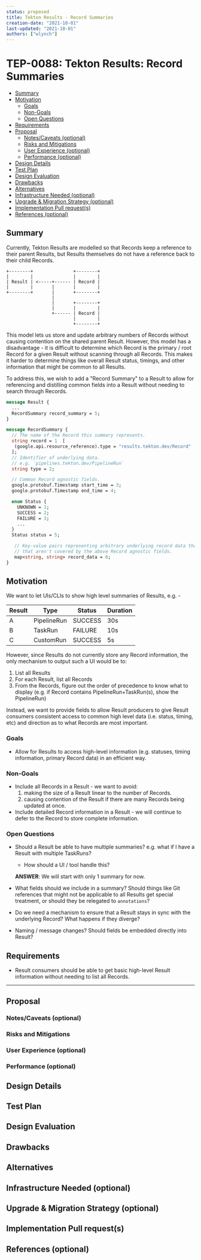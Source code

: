 ```yaml
---
status: proposed
title: Tekton Results - Record Summaries
creation-date: "2021-10-01"
last-updated: "2021-10-01"
authors: ["wlynch"]
---
```


# TEP-0088: Tekton Results: Record Summaries

<!--
**Note:** When your TEP is complete, all of these comment blocks should be removed.

To get started with this template:

- [ ] **Fill out this file as best you can.**
  At minimum, you should fill in the "Summary", and "Motivation" sections.
  These should be easy if you've preflighted the idea of the TEP with the
  appropriate Working Group.
- [ ] **Create a PR for this TEP.**
  Assign it to people in the SIG that are sponsoring this process.
- [ ] **Merge early and iterate.**
  Avoid getting hung up on specific details and instead aim to get the goals of
  the TEP clarified and merged quickly.  The best way to do this is to just
  start with the high-level sections and fill out details incrementally in
  subsequent PRs.

Just because a TEP is merged does not mean it is complete or approved.  Any TEP
marked as a `proposed` is a working document and subject to change.  You can
denote sections that are under active debate as follows:

```
<<[UNRESOLVED optional short context or usernames ]>>
Stuff that is being argued.
<<[/UNRESOLVED]>>
```

When editing TEPS, aim for tightly-scoped, single-topic PRs to keep discussions
focused.  If you disagree with what is already in a document, open a new PR
with suggested changes.

If there are new details that belong in the TEP, edit the TEP.  Once a
feature has become "implemented", major changes should get new TEPs.

The canonical place for the latest set of instructions (and the likely source
of this file) is [here](/teps/NNNN-TEP-template/README.md).

-->

<!--
This is the title of your TEP.  Keep it short, simple, and descriptive.  A good
title can help communicate what the TEP is and should be considered as part of
any review.
-->

<!--
A table of contents is helpful for quickly jumping to sections of a TEP and for
highlighting any additional information provided beyond the standard TEP
template.

Ensure the TOC is wrapped with
  <code>&lt;!-- toc --&rt;&lt;!-- /toc --&rt;</code>
tags, and then generate with `hack/update-toc.sh`.
-->

<!-- toc -->
- [Summary](#summary)
- [Motivation](#motivation)
  - [Goals](#goals)
  - [Non-Goals](#non-goals)
  - [Open Questions](#open-questions)
- [Requirements](#requirements)
- [Proposal](#proposal)
  - [Notes/Caveats (optional)](#notescaveats-optional)
  - [Risks and Mitigations](#risks-and-mitigations)
  - [User Experience (optional)](#user-experience-optional)
  - [Performance (optional)](#performance-optional)
- [Design Details](#design-details)
- [Test Plan](#test-plan)
- [Design Evaluation](#design-evaluation)
- [Drawbacks](#drawbacks)
- [Alternatives](#alternatives)
- [Infrastructure Needed (optional)](#infrastructure-needed-optional)
- [Upgrade &amp; Migration Strategy (optional)](#upgrade--migration-strategy-optional)
- [Implementation Pull request(s)](#implementation-pull-requests)
- [References (optional)](#references-optional)
<!-- /toc -->

## Summary

<!--
This section is incredibly important for producing high quality user-focused
documentation such as release notes or a development roadmap.  It should be
possible to collect this information before implementation begins in order to
avoid requiring implementors to split their attention between writing release
notes and implementing the feature itself.

A good summary is probably at least a paragraph in length.

Both in this section and below, follow the guidelines of the [documentation
style guide]. In particular, wrap lines to a reasonable length, to make it
easier for reviewers to cite specific portions, and to minimize diff churn on
updates.

[documentation style guide]: https://github.com/kubernetes/community/blob/master/contributors/guide/style-guide.md
-->

Currently, Tekton Results are modelled so that Records keep a reference to their
parent Results, but Results themselves do not have a reference back to their
child Records.

```
+--------+               +--------+
|        |               |        |
| Result | <-----+------ | Record |
|        |       |       |        |
+--------+       |       +--------+
                 |
                 |       +--------+
                 |       |        |
                 +------ | Record |
                         |        |
                         +--------+
```

This model lets us store and update arbitrary numbers of Records without causing
contention on the shared parent Result. However, this model has a disadvantage -
it is difficult to determine which Record is the primary / root Record for a
given Result without scanning through all Records. This makes it harder to
determine things like overall Result status, timings, and other information that
might be common to all Results.

To address this, we wish to add a "Record Summary" to a Result to allow for
referencing and distilling common fields into a Result without needing to search
through Records.

```proto
message Result {
  ...
  RecordSummary record_summary = 5;
}

message RecordSummary {
  // The name of the Record this summary represents.
  string record = 1  [
   (google.api.resource_reference).type = "results.tekton.dev/Record"
  ];
  // Identifier of underlying data.
  // e.g. `pipelines.tekton.dev/PipelineRun`
  string type = 2;

  // Common Record agnostic fields.
  google.protobuf.Timestamp start_time = 3;
  google.protobuf.Timestamp end_time = 4;

  enum Status {
    UNKNOWN = 1;
    SUCCESS = 2;
    FAILURE = 3;
    ...
  }
  Status status = 5;

   // Key-value pairs representing arbitrary underlying record data that clients want to include
   // that aren't covered by the above Record agnostic fields.
   map<string, string> record_data = 6;
}
```

## Motivation

<!--
This section is for explicitly listing the motivation, goals and non-goals of
this TEP.  Describe why the change is important and the benefits to users.  The
motivation section can optionally provide links to [experience reports][] to
demonstrate the interest in a TEP within the wider Tekton community.

[experience reports]: https://github.com/golang/go/wiki/ExperienceReports
-->

We want to let UIs/CLIs to show high level summaries of Results, e.g. -

| Result | Type        | Status  | Duration |
| ------ | ----------- | ------- | -------- |
| A      | PipelineRun | SUCCESS | 30s      |
| B      | TaskRun     | FAILURE | 10s      |
| C      | CustomRun   | SUCCESS | 5s       |

However, since Results do not currently store any Record information, the only
mechanism to output such a UI would be to:

1. List all Results
2. For each Result, list all Records
3. From the Records, figure out the order of precedence to know what to display
   (e.g. if Record contains PipelineRun+TaskRun(s), show the PipelineRun)

Instead, we want to provide fields to allow Result producers to give Result
consumers consistent access to common high level data (i.e. status, timing, etc)
and direction as to what Records are most important.

### Goals

<!--
List the specific goals of the TEP.  What is it trying to achieve?  How will we
know that this has succeeded?
-->

- Allow for Results to access high-level information (e.g. statuses, timing
  information, primary Record data) in an efficient way.

### Non-Goals

<!--
What is out of scope for this TEP?  Listing non-goals helps to focus discussion
and make progress.
-->

- Include all Records in a Result - we want to avoid:
  1. making the size of a Result linear to the number of Records.
  2. causing contention of the Result if there are many Records being updated at
     once.
- Include detailed Record information in a Result - we will continue to defer to
  the Record to store complete information.

### Open Questions

- Should a Result be able to have multiple summaries? e.g. what if I have a
  Result with multiple TaskRuns?

  - How should a UI / tool handle this?

  **ANSWER**: We will start with only 1 summary for now.

- What fields should we include in a summary? Should things like Git references
  that might not be applicable to all Results get special treatment, or should
  they be relegated to `annotations`?
- Do we need a mechanism to ensure that a Result stays in sync with the
  underlying Record? What happens if they diverge?
- Naming / message changes? Should fields be embedded directly into Result?

## Requirements

<!--
Describe constraints on the solution that must be met. Examples might include
performance characteristics that must be met, specific edge cases that must
be handled, or user scenarios that will be affected and must be accomodated.
-->

- Result consumers should be able to get basic high-level Result information
  without needing to list all Records.

---

<!-- EVERYTHING UNDER HERE TO BE FILLED IN LATER -->

## Proposal

<!--
This is where we get down to the specifics of what the proposal actually is.
This should have enough detail that reviewers can understand exactly what
you're proposing, but should not include things like API designs or
implementation.  The "Design Details" section below is for the real
nitty-gritty.
-->

### Notes/Caveats (optional)

<!--
What are the caveats to the proposal?
What are some important details that didn't come across above.
Go in to as much detail as necessary here.
This might be a good place to talk about core concepts and how they relate.
-->

### Risks and Mitigations

<!--
What are the risks of this proposal and how do we mitigate. Think broadly.
For example, consider both security and how this will impact the larger
kubernetes ecosystem.

How will security be reviewed and by whom?

How will UX be reviewed and by whom?

Consider including folks that also work outside the WGs or subproject.
-->

### User Experience (optional)

<!--
Consideration about the user experience. Depending on the area of change,
users may be task and pipeline editors, they may trigger task and pipeline
runs or they may be responsible for monitoring the execution of runs,
via CLI, dashboard or a monitoring system.

Consider including folks that also work on CLI and dashboard.
-->

### Performance (optional)

<!--
Consideration about performance.
What impact does this change have on the start-up time and execution time
of task and pipeline runs? What impact does it have on the resource footprint
of Tekton controllers as well as task and pipeline runs?

Consider which use cases are impacted by this change and what are their
performance requirements.
-->

## Design Details

<!--
This section should contain enough information that the specifics of your
change are understandable.  This may include API specs (though not always
required) or even code snippets.  If there's any ambiguity about HOW your
proposal will be implemented, this is the place to discuss them.

If it's helpful to include workflow diagrams or any other related images,
add them under "/teps/images/". It's upto the TEP author to choose the name
of the file, but general guidance is to include at least TEP number in the
file name, for example, "/teps/images/NNNN-workflow.jpg".
-->

## Test Plan

<!--
**Note:** *Not required until targeted at a release.*

Consider the following in developing a test plan for this enhancement:
- Will there be e2e and integration tests, in addition to unit tests?
- How will it be tested in isolation vs with other components?

No need to outline all of the test cases, just the general strategy.  Anything
that would count as tricky in the implementation and anything particularly
challenging to test should be called out.

All code is expected to have adequate tests (eventually with coverage
expectations).
-->

## Design Evaluation

<!--
How does this proposal affect the reusability, simplicity, flexibility
and conformance of Tekton, as described in [design principles](https://github.com/tektoncd/community/blob/master/design-principles.md)
-->

## Drawbacks

<!--
Why should this TEP _not_ be implemented?
-->

## Alternatives

<!--
What other approaches did you consider and why did you rule them out?  These do
not need to be as detailed as the proposal, but should include enough
information to express the idea and why it was not acceptable.
-->

## Infrastructure Needed (optional)

<!--
Use this section if you need things from the project/SIG.  Examples include a
new subproject, repos requested, github details.  Listing these here allows a
SIG to get the process for these resources started right away.
-->

## Upgrade & Migration Strategy (optional)

<!--
Use this section to detail wether this feature needs an upgrade or
migration strategy. This is especially useful when we modify a
behavior or add a feature that may replace and deprecate a current one.
-->

## Implementation Pull request(s)

<!--
Once the TEP is ready to be marked as implemented, list down all the Github
Pull-request(s) merged.
Note: This section is exclusively for merged pull requests, for this TEP.
It will be a quick reference for those looking for implementation of this TEP.
-->

## References (optional)

<!--
Use this section to add links to GitHub issues, other TEPs, design docs in Tekton
shared drive, examples, etc. This is useful to refer back to any other related links
to get more details.
-->
